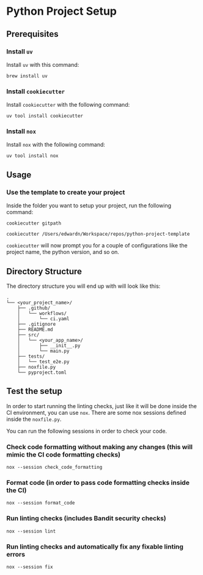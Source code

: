 # Python Project Setup

## Prerequisites

### Install `uv`
Install `uv` with this command:
```
brew install uv
```

### Install `cookiecutter`
Install `cookiecutter` with the following command:
```
uv tool install cookiecutter
```

### Install `nox`
Install `nox` with the following command:
```
uv tool install nox
```

## Usage

### Use the template to create your project
Inside the folder you want to setup your project, run the following command:
```
cookiecutter gitpath

cookiecutter /Users/edwardn/Workspace/repos/python-project-template

```
`cookiecutter` will now prompt you for a couple of configurations like the project name, the python version, and so on.

## Directory Structure
The directory structure you will end up with will look like this:
```
.
└── <your_project_name>/
    ├── .github/
    │   └── workflows/
    │       └── ci.yaml
    ├── .gitignore
    ├── README.md
    ├── src/
    │   └── <your_app_name>/
    │       ├── __init__.py
    │       └── main.py
    ├── tests/
    │   └── test_e2e.py
    ├── noxfile.py
    └── pyproject.toml
```

## Test the setup
In order to start running the linting checks, just like it will be done inside the CI environment, you can use `nox`. There are some nox sessions defined inside the `noxfile.py`.

You can run the following sessions in order to check your code.

### Check code formatting without making any changes (this will mimic the CI code formatting checks)
```
nox --session check_code_formatting
```

### Format code (in order to pass code formatting checks inside the CI)
```
nox --session format_code
```

### Run linting checks (includes Bandit security checks)
```
nox --session lint
```

### Run linting checks and automatically fix any fixable linting errors
```
nox --session fix
```